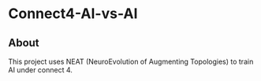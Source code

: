 # Connect4-AI-vs-AI
## About
This project uses NEAT (NeuroEvolution of Augmenting Topologies) to train AI under connect 4.
